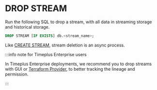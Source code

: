 # DROP STREAM

Run the following SQL to drop a stream, with all data in streaming storage and historical storage.

```sql
DROP STREAM [IF EXISTS] db.<stream_name>;
```

Like [CREATE STREAM](/proton-create-stream), stream deletion is an async process.

:::info note for Timeplus Enterprise users

In Timeplus Enterprise deployments, we recommend you to drop streams with GUI or [Terraform Provider](/terraform), to better tracking the lineage and permission.

:::
